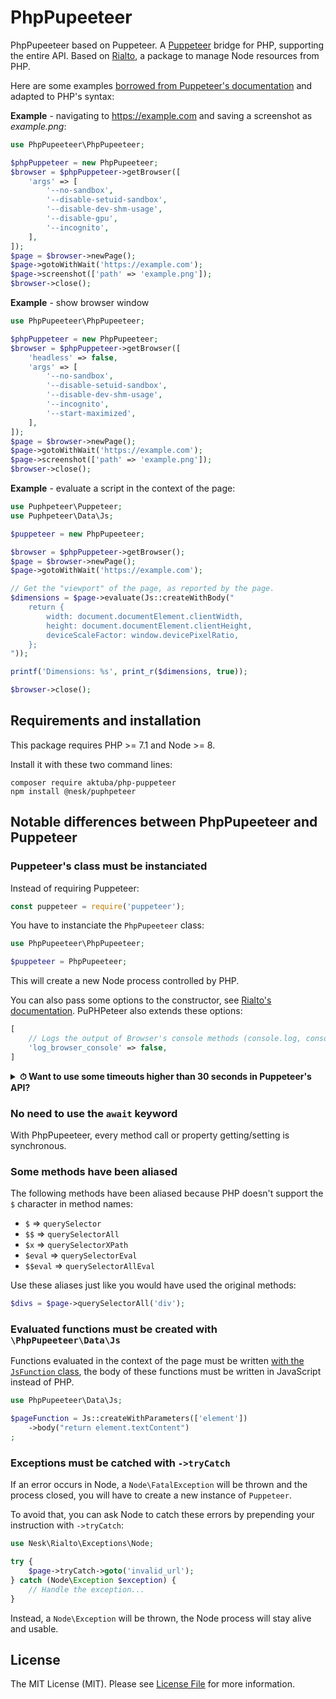 # PhpPupeeteer

PhpPupeeteer based on Puppeteer.
A [Puppeteer](https://github.com/GoogleChrome/puppeteer/) bridge for PHP, supporting the entire API. Based on [Rialto](https://github.com/nesk/rialto/), a package to manage Node resources from PHP.

Here are some examples [borrowed from Puppeteer's documentation](https://github.com/GoogleChrome/puppeteer/blob/master/README.md#usage) and adapted to PHP's syntax:

**Example** - navigating to https://example.com and saving a screenshot as *example.png*:

```php
use PhpPupeeteer\PhpPupeeteer;

$phpPuppeteer = new PhpPupeeteer;
$browser = $phpPuppeteer->getBrowser([
    'args' => [
        '--no-sandbox',
        '--disable-setuid-sandbox',
        '--disable-dev-shm-usage',
        '--disable-gpu',
        '--incognito',
    ],
]);
$page = $browser->newPage();
$page->gotoWithWait('https://example.com');
$page->screenshot(['path' => 'example.png']);
$browser->close();
```

**Example** - show browser window

```php
use PhpPupeeteer\PhpPupeeteer;

$phpPuppeteer = new PhpPupeeteer;
$browser = $phpPuppeteer->getBrowser([
    'headless' => false,
    'args' => [
        '--no-sandbox',
        '--disable-setuid-sandbox',
        '--disable-dev-shm-usage',
        '--incognito',
        '--start-maximized',
    ],
]);
$page = $browser->newPage();
$page->gotoWithWait('https://example.com');
$page->screenshot(['path' => 'example.png']);
$browser->close();
```

**Example** - evaluate a script in the context of the page:

```php
use Puphpeteer\Puppeteer;
use Puphpeteer\Data\Js;

$puppeteer = new PhpPupeeteer;

$browser = $phpPuppeteer->getBrowser();
$page = $browser->newPage();
$page->gotoWithWait('https://example.com');

// Get the "viewport" of the page, as reported by the page.
$dimensions = $page->evaluate(Js::createWithBody("
    return {
        width: document.documentElement.clientWidth,
        height: document.documentElement.clientHeight,
        deviceScaleFactor: window.devicePixelRatio,
    };
"));

printf('Dimensions: %s', print_r($dimensions, true));

$browser->close();
```



## Requirements and installation

This package requires PHP >= 7.1 and Node >= 8.

Install it with these two command lines:

```shell
composer require aktuba/php-puppeteer
npm install @nesk/puphpeteer
```

## Notable differences between PhpPupeeteer and Puppeteer

### Puppeteer's class must be instanciated

Instead of requiring Puppeteer:

```js
const puppeteer = require('puppeteer');
```

You have to instanciate the `PhpPupeeteer` class:

```php
use PhpPupeeteer\PhpPupeeteer;

$puppeteer = PhpPupeeteer;
```

This will create a new Node process controlled by PHP.

You can also pass some options to the constructor, see [Rialto's documentation](https://github.com/nesk/rialto/blob/master/docs/api.md#options). PuPHPeteer also extends these options:

```php
[
    // Logs the output of Browser's console methods (console.log, console.debug, etc...) to the PHP logger
    'log_browser_console' => false,
]
```

<details>
<summary><strong>⏱ Want to use some timeouts higher than 30 seconds in Puppeteer's API?</strong></summary> <br>

If you use some timeouts higher than 30 seconds, you will have to set a higher value for the `read_timeout` option (default: `35`):

```php
$phpPuppeteer = $phpPuppeteer->getBrowser([
	'read_timeout' => 65, // In seconds
]);

$browser->newPage()->goto($url, [
    'timeout' => 60000, // In milliseconds
]);
```
</details>

### No need to use the `await` keyword

With PhpPupeeteer, every method call or property getting/setting is synchronous.

### Some methods have been aliased

The following methods have been aliased because PHP doesn't support the `$` character in method names:

- `$` => `querySelector`
- `$$` => `querySelectorAll`
- `$x` => `querySelectorXPath`
- `$eval` => `querySelectorEval`
- `$$eval` => `querySelectorAllEval`

Use these aliases just like you would have used the original methods:

```php
$divs = $page->querySelectorAll('div');
```

### Evaluated functions must be created with `\PhpPupeeteer\Data\Js`

Functions evaluated in the context of the page must be written [with the `JsFunction` class](https://github.com/nesk/rialto/blob/master/docs/api.md#javascript-functions), the body of these functions must be written in JavaScript instead of PHP.

```php
use PhpPupeeteer\Data\Js;

$pageFunction = Js::createWithParameters(['element'])
    ->body("return element.textContent")
;
```

### Exceptions must be catched with `->tryCatch`

If an error occurs in Node, a `Node\FatalException` will be thrown and the process closed, you will have to create a new instance of `Puppeteer`.

To avoid that, you can ask Node to catch these errors by prepending your instruction with `->tryCatch`:

```php
use Nesk\Rialto\Exceptions\Node;

try {
    $page->tryCatch->goto('invalid_url');
} catch (Node\Exception $exception) {
    // Handle the exception...
}
```

Instead, a `Node\Exception` will be thrown, the Node process will stay alive and usable.

## License

The MIT License (MIT). Please see [License File](LICENSE) for more information.
